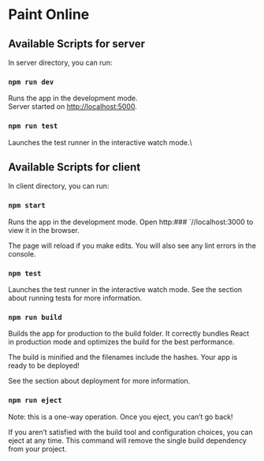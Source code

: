 # Paint Online

## Available Scripts for server

In server directory, you can run:

### `npm run dev`

Runs the app in the development mode.\
Server started on [http://localhost:5000](http://localhost:5000).

### `npm run test`

Launches the test runner in the interactive watch mode.\

## Available Scripts for client

In client directory, you can run:

### `npm start`

Runs the app in the development mode.
Open http:### `//localhost:3000 to view it in the browser.

The page will reload if you make edits.
You will also see any lint errors in the console.

### `npm test`

Launches the test runner in the interactive watch mode.
See the section about running tests for more information.

### `npm run build`

Builds the app for production to the build folder.
It correctly bundles React in production mode and optimizes the build for the best performance.

The build is minified and the filenames include the hashes.
Your app is ready to be deployed!

See the section about deployment for more information.

### `npm run eject`

Note: this is a one-way operation. Once you eject, you can’t go back!

If you aren’t satisfied with the build tool and configuration choices, you can eject at any time. This command will remove the single build dependency from your project.
